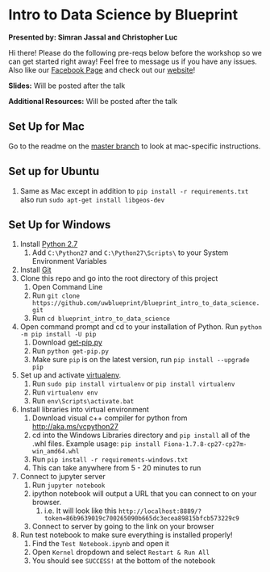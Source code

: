 # Intro to Data Science by Blueprint

**Presented by: Simran Jassal and Christopher Luc**

Hi there! Please do the following pre-reqs below before the workshop so we can get started right away! Feel free to message us if you have any issues. Also like our [Facebook Page](https://www.facebook.com/uwblueprint/) and check out our [website](https://www.uwblueprint.org/)!

**Slides:** Will be posted after the talk

**Additional Resources:** Will be posted after the talk

## Set Up for Mac

Go to the readme on the [master branch](https://github.com/uwblueprint/blueprint_intro_to_data_science#set-up-for-mac) to look at mac-specific instructions.

## Set up for Ubuntu

1. Same as Mac except in addition to `pip install -r requirements.txt` also run `sudo apt-get install libgeos-dev`

## Set Up for Windows

1. Install [Python 2.7](https://www.python.org/downloads/)
    1. Add `C:\Python27` and `C:\Python27\Scripts\` to your System Environment Variables
1. Install [Git](https://git-scm.com/book/en/v2/Getting-Started-Installing-Git)
1. Clone this repo and go into the root directory of this project
    1. Open Command Line
    1. Run `git clone https://github.com/uwblueprint/blueprint_intro_to_data_science.git`
    1. Run `cd blueprint_intro_to_data_science`
1. Open command prompt and cd to your installation of Python. Run `python -m pip install -U pip`
    1. Download [get-pip.py](https://bootstrap.pypa.io/get-pip.py)
    1. Run `python get-pip.py`
    1. Make sure `pip` is on the latest version, run `pip install --upgrade pip`
1. Set up and activate [virtualenv](https://virtualenv.pypa.io/en/stable/installation/).
    1. Run `sudo pip install virtualenv` or `pip install virtualenv`
    1. Run `virtualenv env`
    1. Run `env\Scripts\activate.bat`
1. Install libraries into virtual environment
    1. Download visual c++ compiler for python from http://aka.ms/vcpython27
    1. cd into the Windows Libraries directory and `pip install` all of the .whl files. Example usage: `pip install Fiona-1.7.8-cp27-cp27m-win_amd64.whl`
    1. Run `pip install -r requirements-windows.txt`
    1. This can take anywhere from 5 - 20 minutes to run
1. Connect to jupyter server
    1. Run `jupyter notebook`
    1. ipython notebook will output a URL that you can connect to on your browser.
        1. i.e. It will look like this `http://localhost:8889/?token=86b9639019c700265090b665dc3ecea89815bfcb573229c9`
    1. Connect to server by going to the link on your browser
1. Run test notebook to make sure everything is installed properly!
    1. Find the `Test Notebook.ipynb` and open it
    1. Open `Kernel` dropdown and select `Restart & Run All`
    1. You should see `SUCCESS!` at the bottom of the notebook

